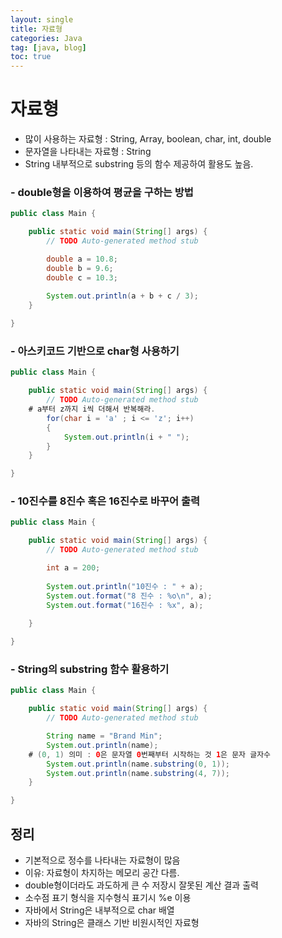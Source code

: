 ```yaml
---
layout: single
title: 자료형
categories: Java
tag: [java, blog]
toc: true
---
```


# 자료형
- 많이 사용하는 자료형 : String, Array, boolean, char, int, double
- 문자열을 나타내는 자료형 : String
- String 내부적으로 substring 등의 함수 제공하여 활용도 높음.

### - double형을 이용하여 평균을 구하는 방법

```java
public class Main {

	public static void main(String[] args) {
		// TODO Auto-generated method stub

		double a = 10.8;
		double b = 9.6;
		double c = 10.3;
		
		System.out.println(a + b + c / 3);
	}

}
```

### - 아스키코드 기반으로 char형 사용하기

```java
public class Main {

	public static void main(String[] args) {
		// TODO Auto-generated method stub
    # a부터 z까지 i씩 더해서 반복해라.
		for(char i = 'a' ; i <= 'z'; i++) 
		{
			System.out.println(i + " ");
		}
	}

}
```

### - 10진수를 8진수 혹은 16진수로 바꾸어 출력

```java
public class Main {

	public static void main(String[] args) {
		// TODO Auto-generated method stub

		int a = 200;
		
		System.out.println("10진수 : " + a);
		System.out.format("8 진수 : %o\n", a);
		System.out.format("16진수 : %x", a);
		
	}

}
```

### - String의 substring 함수 활용하기

```java
public class Main {

	public static void main(String[] args) {
		// TODO Auto-generated method stub

		String name = "Brand Min";
		System.out.println(name);
    # (0, 1) 의미 : 0은 문자열 0번째부터 시작하는 것 1은 문자 글자수 
		System.out.println(name.substring(0, 1));
		System.out.println(name.substring(4, 7));
	}

}
```

## 정리
- 기본적으로 정수를 나타내는 자료형이 많음
- 이유: 자료형이 차지하는 메모리 공간 다름.
- double형이더라도 과도하게 큰 수 저장시 잘못된 계산 결과 출력
- 소수점 표기 형식을 지수형식 표기시 %e 이용
- 자바에서 String은 내부적으로 char 배열
- 자바의 String은 클래스 기반 비원시적인 자료형
